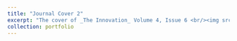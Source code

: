```yaml
---
title: "Journal Cover 2"
excerpt: "The cover of _The Innovation_ Volume 4, Issue 6 <br/><img src='/images/Cover 2.png'>"
collection: portfolio
---
```

